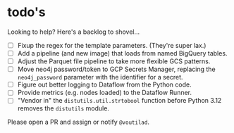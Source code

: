 # todo's

Looking to help? Here's a backlog to shovel...

- [ ] Fixup the regex for the template parameters. (They're super lax.)
- [ ] Add a pipeline (and new image) that loads from named BigQuery tables.
- [ ] Adjust the Parquet file pipeline to take more flexible GCS patterns.
- [ ] Move neo4j password/token to GCP Secrets Manager, replacing the
      `neo4j_password` parameter with the identifier for a secret.
- [ ] Figure out better logging to Dataflow from the Python code.
- [ ] Provide metrics (e.g. nodes loaded) to the Dataflow Runner.
- [ ] "Vendor in" the `distutils.util.strtobool` function before Python 3.12
      removes the `distutils` module.

Please open a PR and assign or notify `@voutilad`.
